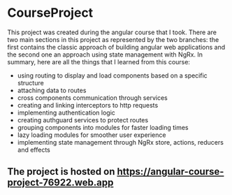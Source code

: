 # CourseProject

This project was created during the angular course that I took.
There are two main sections in this project as represented by the two branches: the first contains the classic approach of building angular web applications and the second one an approach using state management with NgRx.
In summary, here are all the things that I learned from this course: 
  - using routing to display and load components based on a specific structure
  - attaching data to routes
  - cross components communication through services
  - creating and linking interceptors to http requests
  - implementing authentication logic
  - creating authguard services to protect routes
  - grouping components into modules for faster loading times
  - lazy loading modules for smoother user experience
  - implementing state management through NgRx store, actions, reducers and effects

## The project is hosted on https://angular-course-project-76922.web.app
